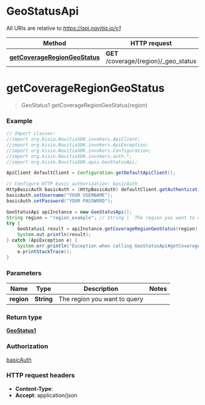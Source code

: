 # GeoStatusApi

All URIs are relative to *https://api.navitia.io/v1*

Method | HTTP request | Description
------------- | ------------- | -------------
[**getCoverageRegionGeoStatus**](GeoStatusApi.md#getCoverageRegionGeoStatus) | **GET** /coverage/{region}/_geo_status | 


<a name="getCoverageRegionGeoStatus"></a>
# **getCoverageRegionGeoStatus**
> GeoStatus1 getCoverageRegionGeoStatus(region)



### Example
```java
// Import classes:
//import org.kisio.NavitiaSDK.invokers.ApiClient;
//import org.kisio.NavitiaSDK.invokers.ApiException;
//import org.kisio.NavitiaSDK.invokers.Configuration;
//import org.kisio.NavitiaSDK.invokers.auth.*;
//import org.kisio.NavitiaSDK.apis.GeoStatusApi;

ApiClient defaultClient = Configuration.getDefaultApiClient();

// Configure HTTP basic authorization: basicAuth
HttpBasicAuth basicAuth = (HttpBasicAuth) defaultClient.getAuthentication("basicAuth");
basicAuth.setUsername("YOUR USERNAME");
basicAuth.setPassword("YOUR PASSWORD");

GeoStatusApi apiInstance = new GeoStatusApi();
String region = "region_example"; // String |  The region you want to query
try {
    GeoStatus1 result = apiInstance.getCoverageRegionGeoStatus(region);
    System.out.println(result);
} catch (ApiException e) {
    System.err.println("Exception when calling GeoStatusApi#getCoverageRegionGeoStatus");
    e.printStackTrace();
}
```

### Parameters

Name | Type | Description  | Notes
------------- | ------------- | ------------- | -------------
 **region** | **String**|  The region you want to query |

### Return type

[**GeoStatus1**](GeoStatus1.md)

### Authorization

[basicAuth](../README.md#basicAuth)

### HTTP request headers

 - **Content-Type**: 
 - **Accept**: application/json


